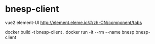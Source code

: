 # bnesp-client
vue2
element-UI http://element.eleme.io/#/zh-CN/component/tabs

docker build -t bnesp-client .
docker run -it --rm --name bnesp bnesp-client